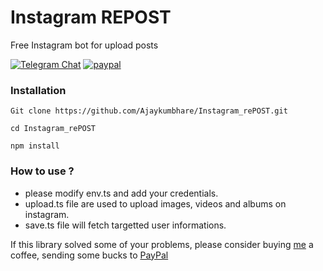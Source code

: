 # Instagram REPOST

Free Instagram bot for upload posts

[![Telegram Chat](https://img.shields.io/badge/chat%20on-Telegram-blue.svg)](https://t.me/ajaycod)
[![paypal](https://img.shields.io/badge/Donate-PayPal-green.svg)](https://paypal.me/AjayKumbhare)


### Installation 
```Git clone https://github.com/Ajaykumbhare/Instagram_rePOST.git```

```cd Instagram_rePOST```

```npm install```

### How to use ?

* please modify env.ts and add your credentials.
* upload.ts file are used to upload images, videos and albums on instagram.
* save.ts file will fetch targetted user informations.


If this library solved some of your problems, please consider buying [me](https://github.com/AjayKumbhare) a coffee, sending some bucks to [PayPal](https://paypal.me/AjayKumbhare)